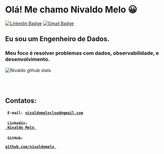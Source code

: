 # Olá! Me chamo Nivaldo Melo 😀

[![Linkedin Badge](https://img.shields.io/badge/-LinkedIn-blue?style=for-the-badge&logo=Linkedin&logoColor=white&link=https:https://www.linkedin.com/in/nivaldoomelo//)](https://www.linkedin.com/in/nivaldoomelo/)
[![Gmail Badge](https://img.shields.io/badge/-Gmail-c14438?style=for-the-badge&logo=Gmail&logoColor=white&link=mailto:nivaldomelocloud@gmail.com)](mailto:nivaldomelocloud@gmail.com)


## Eu sou um Engenheiro de Dados.

### Meu foco é resolver problemas com dados, observabilidade, e desenvolvimento.


![Nivaldo github stats](https://github-readme-stats.vercel.app/api?username=nivaldomelo)


<!--
**nivaldomelo/nivaldomelo** is a ✨ _special_ ✨ repository because its `README.md` (this file) appears on your GitHub profile.

Here are some ideas to get you started:

- 🔭 I’m currently working on ...
- 🌱 I’m currently learning ...
- 👯 I’m looking to collaborate on ...
- 🤔 I’m looking for help with ...
- 💬 Ask me about ...
- 📫 How to reach me: ...
- 😄 Pronouns: ...
- ⚡ Fun fact: ...
-->

<br>
<br>


## Contatos: 

#### <code> E-mail: nivaldomelocloud@gmail.com </code> 
#### <code> Linkedin: <a href="https://www.linkedin.com/in/nivaldoomelo/"> Nivaldo Melo </a> </code>
#### <code> GitHub: <a href="https://github.com/nivaldomelo/nivaldomelo"> github.com/nivaldomelo </a> </code>

